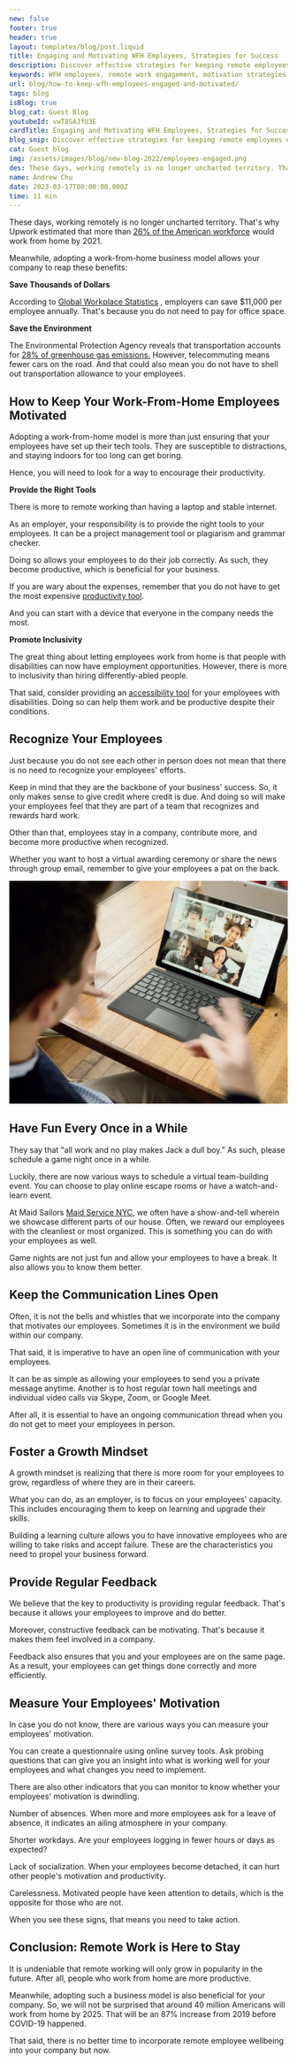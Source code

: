```yaml
---
new: false
footer: true
header: true
layout: templates/blog/post.liquid
title: Engaging and Motivating WFH Employees, Strategies for Success
description: Discover effective strategies for keeping remote employees engaged and motivated. In an era where remote work is becoming increasingly common, Upwork estimates that over 26% of the American workforce will be working from home by 2021.
keywords: WFH employees, remote work engagement, motivation strategies, working from home, American workforce, Upwork
url: blog/how-to-keep-wfh-employees-engaged-and-motivated/
tags: blog
isBlog: true
blog_cat: Guest Blog
youtubeId: vwT8SAJfU3E
cardTitle: Engaging and Motivating WFH Employees, Strategies for Success
blog_snip: Discover effective strategies for keeping remote employees engaged and motivated. In an era where remote work is becoming increasingly common, Upwork estimates that over 26% of the American workforce will be working from home by 2021.
cat: Guest blog
img: /assets/images/blog/new-blog-2022/employees-engaged.png
des: These days, working remotely is no longer uncharted territory. That's why Upwork estimates that more than 26% of the American workforce would work from home by 2021.
name: Andrew Chu
date: 2023-03-17T00:00:00.000Z
time: 11 min
---
```



These days, working remotely is no longer uncharted territory. That's why Upwork estimated that more
than [26% of the American workforce](https://www.apollotechnical.com/statistics-on-remote-workers/)
would work from home by 2021.

Meanwhile, adopting a work-from-home business model allows your company to reap these benefits:

**Save Thousands of Dollars**

According to
[Global Workplace Statistics](https://globalworkplaceanalytics.com/telecommuting-statistics) ,
employers can save $11,000 per employee annually. That's because you do not need to pay for office
space.

**Save the Environment**

The Environmental Protection Agency reveals that transportation accounts for
[28% of greenhouse gas emissions.](https://www.epa.gov/transportation-air-pollution-and-climate-change/carbon-pollution-transportation)
However, telecommuting means fewer cars on the road. And that could also mean you do not have to
shell out transportation allowance to your employees.

## How to Keep Your Work-From-Home Employees Motivated

Adopting a work-from-home model is more than just ensuring that your employees have set up their
tech tools. They are susceptible to distractions, and staying indoors for too long can get boring.

Hence, you will need to look for a way to encourage their productivity.

**Provide the Right Tools**

There is more to remote working than having a laptop and stable internet.

As an employer, your responsibility is to provide the right tools to your employees. It can be a
project management tool or plagiarism and grammar checker.

Doing so allows your employees to do their job correctly. As such, they become productive, which is
beneficial for your business.

If you are wary about the expenses, remember that you do not have to get the most expensive
[productivity tool](https://www.helperbird.com/blog/stay-on-task-8-productivity-tips-to-help-you-stay-focused-at-work/).

And you can start with a device that everyone in the company needs the most.

**Promote Inclusivity**

The great thing about letting employees work from home is that people with disabilities can now have
employment opportunities. However, there is more to inclusivity than hiring differently-abled
people.

That said, consider providing an [accessibility tool](https://www.helperbird.com/) for your
employees with disabilities. Doing so can help them work and be productive despite their conditions.

## Recognize Your Employees

Just because you do not see each other in person does not mean that there is no need to recognize
your employees' efforts.

Keep in mind that they are the backbone of your business' success. So, it only makes sense to give
credit where credit is due. And doing so will make your employees feel that they are part of a team
that recognizes and rewards hard work.

Other than that, employees stay in a company, contribute more, and become more productive when
recognized.

Whether you want to host a virtual awarding ceremony or share the news through group email, remember
to give your employees a pat on the back.

![Photo of a dyslexic user](/assets/images/blog/how-to-keep-wfh-employees-engaged-and-motivated/how-to-keep-wfh-employees-engaged-and-motivated.jpg)

## Have Fun Every Once in a While

They say that "all work and no play makes Jack a dull boy." As such, please schedule a game night
once in a while.

Luckily, there are now various ways to schedule a virtual team-building event. You can choose to
play online escape rooms or have a watch-and-learn event.

At Maid Sailors [Maid Service NYC](https://cleaningexec.com/), we often have a show-and-tell wherein
we showcase different parts of our house. Often, we reward our employees with the cleanliest or most
organized. This is something you can do with your employees as well.

Game nights are not just fun and allow your employees to have a break. It also allows you to know
them better.

## Keep the Communication Lines Open

Often, it is not the bells and whistles that we incorporate into the company that motivates our
employees. Sometimes it is in the environment we build within our company.

That said, it is imperative to have an open line of communication with your employees.

It can be as simple as allowing your employees to send you a private message anytime. Another is to
host regular town hall meetings and individual video calls via Skype, Zoom, or Google Meet.

After all, it is essential to have an ongoing communication thread when you do not get to meet your
employees in person.

## Foster a Growth Mindset

A growth mindset is realizing that there is more room for your employees to grow, regardless of
where they are in their careers.

What you can do, as an employer, is to focus on your employees' capacity. This includes encouraging
them to keep on learning and upgrade their skills.

Building a learning culture allows you to have innovative employees who are willing to take risks
and accept failure. These are the characteristics you need to propel your business forward.

## Provide Regular Feedback

We believe that the key to productivity is providing regular feedback. That's because it allows your
employees to improve and do better.

Moreover, constructive feedback can be motivating. That's because it makes them feel involved in a
company.

Feedback also ensures that you and your employees are on the same page. As a result, your employees
can get things done correctly and more efficiently.

## Measure Your Employees' Motivation

In case you do not know, there are various ways you can measure your employees' motivation.

You can create a questionnaire using online survey tools. Ask probing questions that can give you an
insight into what is working well for your employees and what changes you need to implement.

There are also other indicators that you can monitor to know whether your employees' motivation is
dwindling.

Number of absences. When more and more employees ask for a leave of absence, it indicates an ailing
atmosphere in your company.

Shorter workdays. Are your employees logging in fewer hours or days as expected?

Lack of socialization. When your employees become detached, it can hurt other people's motivation
and productivity.

Carelessness. Motivated people have keen attention to details, which is the opposite for those who
are not.

When you see these signs, that means you need to take action.

## Conclusion: Remote Work is Here to Stay

It is undeniable that remote working will only grow in popularity in the future. After all, people
who work from home are more productive.

Meanwhile, adopting such a business model is also beneficial for your company. So, we will not be
surprised that around 40 million Americans will work from home by 2025. That will be an 87% increase
from 2019 before COVID-19 happened.

That said, there is no better time to incorporate remote employee wellbeing into your company but
now.
